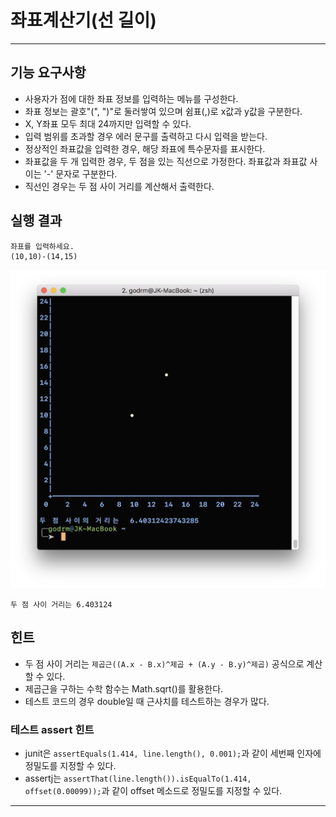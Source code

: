 # 좌표계산기(선 길이)

---

## 기능 요구사항
- 사용자가 점에 대한 좌표 정보를 입력하는 메뉴를 구성한다.
- 좌표 정보는 괄호"(", ")"로 둘러쌓여 있으며 쉼표(,)로 x값과 y값을 구분한다.
- X, Y좌표 모두 최대 24까지만 입력할 수 있다.
- 입력 범위를 초과할 경우 에러 문구를 출력하고 다시 입력을 받는다.
- 정상적인 좌표값을 입력한 경우, 해당 좌표에 특수문자를 표시한다.
- 좌표값을 두 개 입력한 경우, 두 점을 있는 직선으로 가정한다. 좌표값과 좌표값 사이는 '-' 문자로 구분한다.
- 직선인 경우는 두 점 사이 거리를 계산해서 출력한다.

## 실행 결과
```
좌표를 입력하세요.
(10,10)-(14,15)
```
![실행 결과 이미지](draw-linepoint.png)
```
두 점 사이 거리는 6.403124
```

## 힌트
- 두 점 사이 거리는 `제곱근((A.x - B.x)^제곱 + (A.y - B.y)^제곱)` 공식으로 계산할 수 있다.
- 제곱근을 구하는 수학 함수는 Math.sqrt()를 활용한다.
- 테스트 코드의 경우 double일 때 근사치를 테스트하는 경우가 많다. 

### 테스트 assert 힌트
- junit은 `assertEquals(1.414, line.length(), 0.001);`과 같이 세번째 인자에 정밀도를 지정할 수 있다.
- assertj는 `assertThat(line.length()).isEqualTo(1.414, offset(0.00099));`과 같이 offset 메소드로 정밀도를 지정할 수 있다.

---